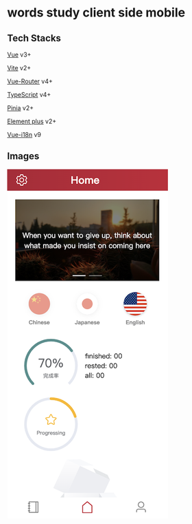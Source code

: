 # words study client side mobile

## Tech Stacks

[Vue]() v3+

[Vite]() v2+

[Vue-Router]() v4+

[TypeScript]() v4+

[Pinia]() v2+

[Element plus]() v2+

[Vue-i18n]() v9

## Images

![](./public/images/home-01.png)
